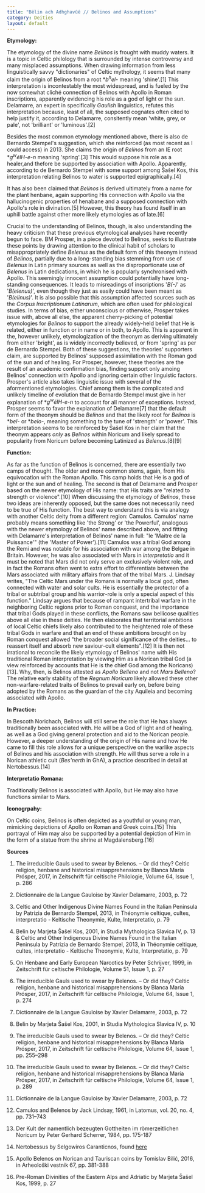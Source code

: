 ```yaml
---
title: "Bêlin ach Adhghavûê // Belinos and Assumptions"
category: Deities
layout: default
---
```


**Etymology:**

The etymology of the divine name *Belinos* is frought with muddy waters. It is a topic in Celtic philology that is surrounded by intense controversy and many misplaced assumptions. When drawing information from less linguistically savvy "dictionaries" of Celtic mythology, it seems that many claim the origin of Belinos from a root \**b<sup>h</sup>el-* meaning 'shine'.\[1] This interpretation is incontestably the most widespread, and is fueled by the now somewhat cliché connection of Belinos with Apollo in Roman inscriptions, apparently evidencing his role as a god of light or the sun. Delamarre, an expert in specifically *Gaulish* linguistics, refutes this interpretation because, least of all, the supposed cognates often cited to help justify it, according to Delamarre, consitently mean 'white, grey, or pale', not 'brilliant' or 'luminous'.\[2]

Besides the most common etymology mentioned above, there is also de Bernardo Stempel's suggestion, which she reinforced (as most recent as I could access) in 2013. She claims the origin of *Belinos* from an IE root \**g<sup>w</sup>élH-e-n* meaning 'spring'.\[3] This would suppose his role as a healer,and thefore be supported by association with Apollo. Apparently, according to de Bernardo Stempel with some support among Šašel Kos, this interpretation relating Belinos to water is supported epigraphically.\[4]

It has also been claimed that *Belinos* is derived ultimately from a name for the plant henbane, again supporting His connection with Apollo via the hallucinogenic properties of henabane and a supposed connection with Apollo's role in divination.\[5] However, this theory has found itself in an uphill battle against other more likely etymologies as of late.\[6]

Crucial to the understanding of Belinos, though, is also understanding the heavy criticism that these previous etymological analyses have recently begun to face. BM Prosper, in a piece devoted to Belinos, seeks to illustrate these points by drawing attention to the clinical habit of scholars to misappropriately define *Belenus* as the default form of this theonym instead of *Belinos*, partially due to a long-standing bias stemming from use of *Belenus* in Latin primary sources as well as the disproportionate use of *Belenus* in Latin dedications, in which he is popularly synchronised with Apollo. This seemingly innocent assumption could potentially have long-standing consequences. It leads to misreadings of inscriptions '*B(-)*' as '*B(elenus)*', even though they just as easily could have been meant as '*B(elinus)*'. It is also possible that this assumption affected sources such as the *Corpus Inscriptionum Latinarum*, which are often used for philological studies. In terms of bias, either unconscious or otherwise, Prosper takes issue with, above all else, the apparent cherry-picking of potential etymologies for *Belinos* to support the already widely-held belief that He is related, either in function or in name or in both, to Apollo. This is apparent in the, however unlikely, etymologization of the theonym as deriving ultimately from either 'bright', as is widely incorrectly believed, or from 'spring' as per de Bernardo Stempel. Both of these suggestions, the theories' supporters claim, are supported by Belinos' supposed assimilation with the Roman god of the sun and of healing. For Prosper, however, these theories are the result of an academic confirmation bias, finding support only amoing Belinos' connection with Apollo and ignoring certain other linguistic factors. Prosper's article also takes linguistic issue with several of the aformentioned etymologies. Chief among them is the complicated and unlikely timeline of evolution that de Bernardo Stempel must give in her explanation of \**g<sup>w</sup>élH-e-n* to account for all manner of exceptions. Instead, Prosper seems to favor the explanation of Delamarre\[7] that the default form of the theonym should be *Belinos* and that the likely root for *Belinos* is \**bel-* or \**belo-*, meaning something to the tune of 'strength' or 'power'. This interpretation seems to be reinforced by Šašel Kos in her claim that the theonym appears *only* as *Belinos* within Noricum and likely spread to popularity from Noricum before becoming Latinized as *Belenus*.\[8]\[9]

**Function:**

As far as the function of Belinos is concerned, there are essentially two camps of thought. The older and more common stems, again, from His equivocation with the Roman Apollo. This camp holds that He is a god of light or the sun and of healing. The second is that of Delamarre and Prosper based on the newer etymology of His name: that His traits are "related to strength or violence".\[10] When discussing the etymology of *Belinos*, these two ideas are inherently opposed, but the same does not necessarily need to be true of His function. The best way to understand this is via analogy with another Celtic deity from a different region: Camulos. Camulos' name probably means something like 'the Strong' or 'the Powerful', analogous with the newer etymology of Belinos' name described above, and fitting with Delamarre's interpretation of Belinos' name in full: "le 'Maitre de la Puissance'" (the 'Master of Power').\[11] Camulos was a tribal God among the Remi and was notable for his association with war among the Belgae in Britain. However, he was also associated with Mars in *interpretatio* and it must be noted that Mars did not only serve an exclusively violent role, and in fact the Romans often went to extra effort to differentiate between the Mars associated with military affairs from that of the tribal Mars. J. Lindsay writes, "The Celtic Mars under the Romans is normally a local god, often connected with water and solar cults. He is essentially the protector of a tribal or subtribal group and his warrior-role is only a special aspect of this function." Lindsay argues that because of rampant intertribal warfare in the neighboring Celtic regions prior to Roman conquest, and the importance that tribal Gods played in these conflicts, the Romans saw bellicose qualities above all else in these deities. He then elaborates that territorial ambitions of local Celtic chiefs likely also contributed to the heightened role of these tribal Gods in warfare and that an end of these ambitions brought on by Roman conquest allowed "the broader social significance of the deities... to reassert itself and absorb new saviour-cult elements".\[12] It is then not irrational to reconcile the likely etymology of Belinos' name with His traditional Roman interpretation by viewing Him as a Norican tribal God (a view reinforced by accounts that He is the chief God among the Noricans)\[13]. Why, then, is Belinos attested as *Apollo Belleno* and not *Mars Belleno*? The relative early stability of the *Regnum Noricum* likely allowed these other non-warfare-related traits of Belinos to prevail early on, before being adopted by the Romans as the guardian of the city Aquileia and becoming associated with Apollo. 

**In Practice:**

In Bescoth Norichach, Belinos will still serve the role that He has always traditionally been associated with. He will be a God of light and of healing, as well as a God giving general protection and aid to the Norican people. However, a deeper understanding of the origin of His name and how He came to fill this role allows for a unique perspective on the warlike aspects of Belinos and his association with strength. He will thus serve a role in a Norican athletic cult (*Bes'nerth* in GhA), a practice described in detail at Nertobessus.\[14]

**Interpretatio Romana:**

Traditionally Belinos is associated with Apollo, but He may also have functions similar to Mars.

**Iconogrpahy:**

On Celtic coins, Belinos is often depicted as a youthful or young man, mimicking depictions of Apollo on Roman and Greek coins.\[15] This portrayal of Him may also be supported by a potential depiction of Him in the form of a statue from the shrine at Magdalensberg.\[16]

**Sources**

1. The irreducible Gauls used to swear by Belenos. – Or did they? Celtic religion, henbane and historical misapprehensions by Blanca María Prósper, 2017, in Zeitschrift für celtische Philologie, Volume 64, Issue 1, p. 286

2. Dictionnaire de la Langue Gauloise by Xavier Delamarre, 2003, p. 72

3. Celtic and Other Indigenous Divine Names Found in the Italian Peninsula by Patrizia de Bernardo Stempel, 2013, in Théonymie celtique, cultes, interpretatio - Keltische Theonymie, Kulte, Interpretatio, p. 79

4. Belin by Marjeta Šašel Kos, 2001, in Studia Mythologica Slavica IV, p. 13 & Celtic and Other Indigenous Divine Names Found in the Italian Peninsula by Patrizia de Bernardo Stempel, 2013, in Théonymie celtique, cultes, interpretatio - Keltische Theonymie, Kulte, Interpretatio, p. 79

5. On Henbane and Early European Narcotics by Peter Schrijver, 1999, in Zeitschrift für celtische Philologie, Volume 51, Issue 1, p. 27

6. The irreducible Gauls used to swear by Belenos. – Or did they? Celtic religion, henbane and historical misapprehensions by Blanca María Prósper, 2017, in Zeitschrift für celtische Philologie, Volume 64, Issue 1, p. 274

7. Dictionnaire de la Langue Gauloise by Xavier Delamarre, 2003, p. 72

8. Belin by Marjeta Šašel Kos, 2001, in Studia Mythologica Slavica IV, p. 10

9. The irreducible Gauls used to swear by Belenos. – Or did they? Celtic religion, henbane and historical misapprehensions by Blanca María Prósper, 2017, in Zeitschrift für celtische Philologie, Volume 64, Issue 1, pp. 255–298

10. The irreducible Gauls used to swear by Belenos. – Or did they? Celtic religion, henbane and historical misapprehensions by Blanca María Prósper, 2017, in Zeitschrift für celtische Philologie, Volume 64, Issue 1, p. 289

11. Dictionnaire de la Langue Gauloise by Xavier Delamarre, 2003, p. 72

12. Camulos and Belenos by Jack Lindsay, 1961, in Latomus, vol. 20, no. 4, pp. 731–743

13. Der Kult der namentlich bezeugten Gottheiten im römerzeitlichen Noricum by Peter Gerhard Scherrer, 1984, pp. 175-187

14. Nertobessus by Selgowiros Caranticnos, found [here](https://nertobessus.wordpress.com/) 

15. Apollo Belenos on Norican and Tauriscan coins by Tomislav Bilić, 2016, in Arheološki vestnik 67, pp. 381-388

16. Pre-Roman Divinities of the Eastern Alps and Adriatic by Marjeta Šašel Kos, 1999, p. 27